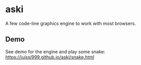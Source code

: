 # aski
A few code-line graphics engine to work with most browsers.

## Demo
See demo for the engine and play some snake:
https://juissi999.github.io/aski/snake.html
